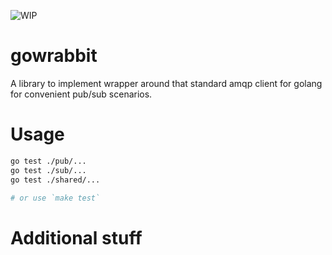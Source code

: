 ![WIP](https://img.shields.io/badge/work%20in%20progress-red)

# gowrabbit

A library to implement wrapper around that standard amqp client for golang for
convenient pub/sub scenarios.


# Usage

```bash
go test ./pub/...
go test ./sub/...
go test ./shared/...

# or use `make test`
```

# Additional stuff




